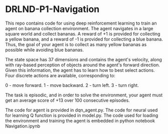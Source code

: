 # DRLND-P1-Navigation
This repo contains code for using deep reinforcement learning to train an agent on banana collection environment. The agent navigates in a large square world and collect bananas. A reward of +1 is provided for collecting a yellow banana, and a reward of -1 is provided for collecting a blue banana. Thus, the goal of your agent is to collect as many yellow bananas as possible while avoiding blue bananas.

The state space has 37 dimensions and contains the agent's velocity, along with ray-based perception of objects around the agent's forward direction. Given this information, the agent has to learn how to best select actions. Four discrete actions are available, corresponding to:

0 - move forward.
1 - move backward.
2 - turn left.
3 - turn right.

The task is episodic, and in order to solve the environment, your agent must get an average score of +13 over 100 consecutive episodes.

The code for agent is provided in dqn_agent.py. The code for neural used for learning Q function is provided in model.py. The code used for loading the environment and training the agent is embedded in python notebook Navigation.ipynb 

